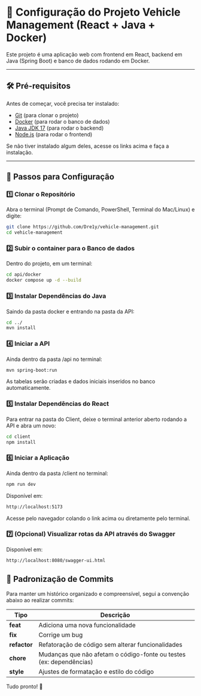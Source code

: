 # 🚗 Configuração do Projeto Vehicle Management (React + Java + Docker)

Este projeto é uma aplicação web com frontend em React, backend em Java (Spring Boot) e banco de dados rodando em Docker.

---

## 🛠 Pré-requisitos

Antes de começar, você precisa ter instalado:

- [Git](https://git-scm.com/downloads) (para clonar o projeto)
- [Docker](https://www.docker.com/get-started) (para rodar o banco de dados)
- [Java JDK 17](https://adoptium.net/) (para rodar o backend)
- [Node.js](https://nodejs.org/) (para rodar o frontend)

Se não tiver instalado algum deles, acesse os links acima e faça a instalação.

---

## 🚀 Passos para Configuração

### 1️⃣ Clonar o Repositório

Abra o terminal (Prompt de Comando, PowerShell, Terminal do Mac/Linux) e digite:

```sh
git clone https://github.com/Dre1y/vehicle-management.git
cd vehicle-management
```

### 2️⃣ Subir o container para o Banco de dados

Dentro do projeto, em um terminal:

```sh
cd api/docker
docker compose up -d --build
```

### 3️⃣ Instalar Dependências do Java

Saindo da pasta docker e entrando na pasta da API:

```sh
cd ../
mvn install
```

### 4️⃣ Iniciar a API

Ainda dentro da pasta /api no terminal:

```sh
mvn spring-boot:run
```

As tabelas serão criadas e dados iniciais inseridos no banco automaticamente.

### 5️⃣ Instalar Dependências do React

Para entrar na pasta do Client, deixe o terminal anterior aberto rodando a API e abra um novo:

```sh
cd client
npm install
```

### 6️⃣ Iniciar a Aplicação

Ainda dentro da pasta /client no terminal:

```sh
npm run dev
```

Disponível em:

```sh
http://localhost:5173
```

Acesse pelo navegador colando o link acima ou diretamente pelo terminal.

### 7️⃣ (Opcional) Visualizar rotas da API através do Swagger

Disponível em:

```sh
http://localhost:8080/swagger-ui.html
```

## 🎯 Padronização de Commits

Para manter um histórico organizado e compreensível, segui a convenção abaixo ao realizar commits:

| Tipo         | Descrição                                                           |
| ------------ | ------------------------------------------------------------------- |
| **feat**     | Adiciona uma nova funcionalidade                                    |
| **fix**      | Corrige um bug                                                      |
| **refactor** | Refatoração de código sem alterar funcionalidades                   |
| **chore**    | Mudanças que não afetam o código-fonte ou testes (ex: dependências) |
| **style**    | Ajustes de formatação e estilo do código                            |

Tudo pronto! 🚀
